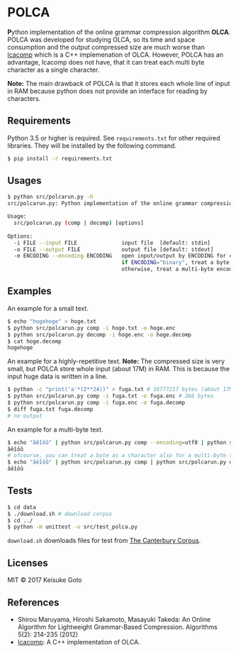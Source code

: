 # POLCA

**P**ython implementation of the online grammar compression algorithm **OLCA**.
POLCA was developed for studying OLCA, so its time and space  consumption and the output compressed size are much worse than [lcacomp](http://code.google.com/p/lcacomp/) which is a C++ implemenation of OLCA.
However, POLCA has an advantage, lcacomp does not have, that it can treat each multi byte character as a single character.

**Note:** The main drawback of POLCA is that it stores each whole line of input in RAM because python does not provide an interface for reading by characters.

## Requirements

Python 3.5 or higher is required.
See `requirements.txt` for other required libraries.
They will be installed by the following command.

```sh
$ pip install -r requirements.txt
```

## Usages

```sh
$ python src/polcarun.py -h
src/polcarun.py: Python implementation of the online grammar compression algorithm OLCA.

Usage:
  src/polcarun.py (comp | decomp) [options]
  
Options:
  -i FILE --input FILE              input file  [default: stdin]
  -o FILE --output FILE             output file [default: stdout]
  -e ENCODING --encoding ENCODING   open input/output by ENCODING for comp/decomp [default: binary]
                                    if ENCODING="binary", treat a byte as a single character 
                                    otherwise, treat a multi-byte encoded by ENCODING as a single character
```

## Examples

An example for a small text.

```sh
$ echo "hogehoge" > hoge.txt
$ python src/polcarun.py comp -i hoge.txt -o hoge.enc
$ python src/polcarun.py decomp -i hoge.enc -o hoge.decomp
$ cat hoge.decomp
hogehoge
```

An example for a highly-repetitive text.
**Note:** The compressed size is very small, but POLCA store whole input (about 17M) in RAM.
This is because the input huge data is written in a line.

```sh
$ python -c "print('a'*(2**24))" > fuga.txt # 16777217 bytes (about 17M)
$ python src/polcarun.py comp -i fuga.txt -o fuga.enc # 266 bytes
$ python src/polcarun.py comp -i fuga.enc -o fuga.decomp
$ diff fuga.txt fuga.decomp
# no output
```

An example for a multi-byte text.

```sh
$ echo "âêîôû" | python src/polcarun.py comp --encoding=utf8 | python src/polcarun.py decomp --encoding=utf8
âêîôû
# ofcourse, you can treat a byte as a character also for a multi-byte text!
$ echo "âêîôû" | python src/polcarun.py comp | python src/polcarun.py decomp
âêîôû
```

## Tests

```sh
$ cd data
$ ./download.sh # download corpus
$ cd ../
$ python -m unittest -v src/test_polca.py
```

`download.sh` downloads files for test from [The Canterbury Corpus](http://corpus.canterbury.ac.nz/purpose.html).

## Licenses

MIT © 2017 Keisuke Goto

## References

- Shirou Maruyama, Hiroshi Sakamoto, Masayuki Takeda: An Online Algorithm for Lightweight Grammar-Based Compression. Algorithms 5(2): 214-235 (2012)
- [lcacomp](http://code.google.com/p/lcacomp/): A C++ implementation of OLCA.